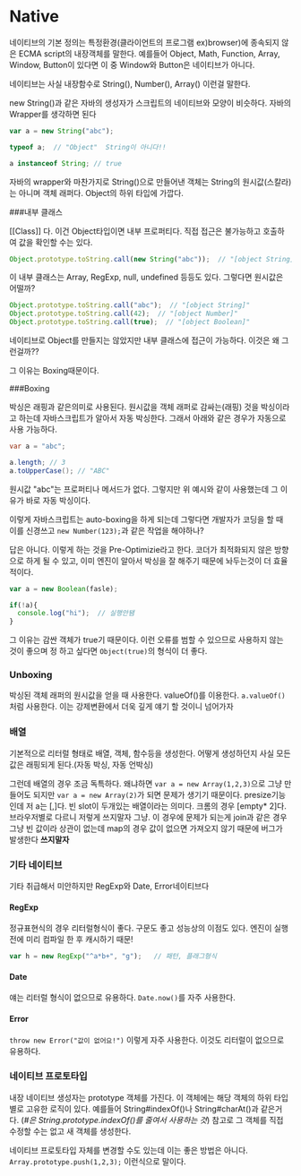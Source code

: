 # Native

네이티브의 기본 정의는 특정환경(클라이언트의 프로그램 ex)browser)에 종속되지 않은 ECMA script의 내장객체를 말한다. 예를들어 Object, Math, Function, Array, Window, Button이 있다면 이 중 Window와 Button은 네이티브가 아니다.

네이티브는 사실 내장함수로 String(), Number(), Array() 이런걸 말한다.

new String()과 같은 자바의 생성자가 스크립트의 네이티브와 모양이 비슷하다.  자바의 Wrapper를 생각하면 된다

```javascript
var a = new String("abc");

typeof a;  // "Object"  String이 아니다!!

a instanceof String; // true
```

자바의 wrapper와 마찬가지로 String()으로 만들어낸 객체는 String의 원시값(스칼라)는 아니며 객체 래퍼다. Object의 하위 타입에 가깝다.

###내부 클래스

[[Class]] 다.  이건 Object타입이면 내부 프로퍼티다. 직접 접근은 불가능하고 호출하여 값을 확인할 수는 있다.

```javascript
Object.prototype.toString.call(new String("abc"));  // "[object String]"
```

이 내부 클래스는 Array, RegExp, null, undefined 등등도 있다. 그렇다면 원시값은 어떨까?

```javascript
Object.prototype.toString.call("abc");  // "[object String]"
Object.prototype.toString.call(42);  // "[object Number]"
Object.prototype.toString.call(true);  // "[object Boolean]"
```

네이티브로 Object를 만들지는 않았지만 내부 클래스에 접근이 가능하다. 이것은 왜 그런걸까?? 

그 이유는 Boxing때문이다.

###Boxing

박싱은 래핑과 같은의미로 사용된다. 원시값을 객체 래퍼로 감싸는(래핑) 것을 박싱이라고 하는데 자바스크립트가 알아서 자동 박싱한다. 그래서 아래와 같은 경우가 자동으로 사용 가능하다.

```java
var a = "abc";

a.length; // 3
a.toUpperCase(); // "ABC"
```

원시값 "abc"는 프로퍼티나 메서드가 없다. 그렇지만 위 예시와 같이 사용했는데 그 이유가 바로 자동 박싱이다.

이렇게 자바스크립트는 auto-boxing을 하게 되는데 그렇다면 개발자가 코딩을 할 때 이를 신경쓰고 `new Number(123);`과 같은 작업을 해야하나?

답은 아니다. 이렇게 하는 것을 Pre-Optimizie라고 한다. 코더가 최적화되지 않은 방향으로 하게 될 수 있고, 이미 엔진이 알아서 박싱을 잘 해주기 때문에 놔두는것이 더 효율적이다.

```javascript
var a = new Boolean(fasle);

if(!a){
  console.log("hi");  // 실행안됌
}
```

그 이유는 감싼 객체가 true기 때문이다. 이런 오류를 범할 수 있으므로 사용하지 않는 것이 좋으며 정 하고 싶다면 `Object(true)`의 형식이 더 좋다.

### Unboxing

박싱된 객체 래퍼의 원시값을 얻을 때 사용한다. valueOf()를 이용한다. `a.valueOf()`처럼 사용한다. 이는 강제변환에서 더욱 깊게 얘기 할 것이니 넘어가자

### 배열

기본적으로 리터럴 형태로 배열, 객체, 함수등을 생성한다. 어떻게 생성하던지 사실 모든 값은 래핑되게 된다.(자동 박싱, 자동 언박싱)

그런데 배열의 경우 조금 독특하다. 왜냐하면 `var a = new Array(1,2,3)`으로 그냥 만들어도 되지만 `var a = new Array(2)`가 되면 문제가 생기기 때문이다. presize기능인데 저 a는 [,]다. 빈 slot이 두개있는 배열이라는 의미다. 크롬의 경우 [empty* 2]다. 브라우저별로 다르니 저렇게 쓰지말자 그냥.  이 경우에 문제가 되는게 join과 같은 경우 그냥 빈 값이라 상관이 없는데 map의 경우 값이 없으면 가져오지 않기 때문에 버그가 발생한다 **쓰지말자**

### 기타 네이티브

기타 취급해서 미안하지만 RegExp와 Date, Error네이티브다

#### RegExp

정규표현식의 경우 리터럴형식이 좋다. 구문도 좋고 성능상의 이점도 있다. 엔진이 실행 전에 미리 컴파일 한 후 캐시하기 때문! 

```javascript
var h = new RegExp("^a*b+", "g");   // 패턴, 플래그형식
```

#### Date

얘는 리터럴 형식이 없으므로 유용하다. `Date.now()`를 자주 사용한다.

#### Error

`throw new Error("값이 없어요!")` 이렇게 자주 사용한다. 이것도 리터럴이 없으므로 유용하다.

### 네이티브 프로토타입

내장 네이티브 생성자는 prototype 객체를 가진다. 이 객체에는 해당 객체의 하위 타입별로 고유한 로직이 있다.  예를들어 String#indexOf()나 String#charAt()과 같은거다. (*#은 String.prototype.indexOf()를 줄여서 사용하는 것*) 참고로 그 객체를 직접 수정할 수는 없고 새 객체를 생성한다.

네이티브 프로토타입 자체를 변경할 수도 있는데 이는 좋은 방법은 아니다. `Array.prototype.push(1,2,3);` 이런식으로 말이다.